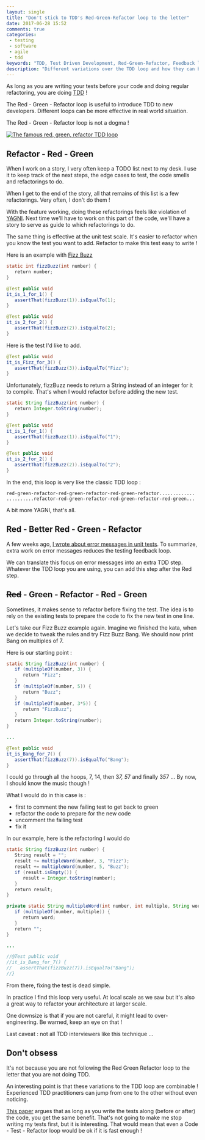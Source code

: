 ```yaml
---
layout: single
title: "Don't stick to TDD's Red-Green-Refactor loop to the letter"
date: 2017-06-28 15:52
comments: true
categories:
 - testing
 - software
 - agile
 - tdd
keywords: "TDD, Test Driven Development, Red-Green-Refactor, Feedback loop, Software, Unit testing, automated testing, refactoring"
description: "Different variations over the TDD loop and how they can be useful"
---
```

As long as you are writing your tests before your code and doing regular refactoring, you are doing [TDD](https://en.wikipedia.org/wiki/Test-driven_development) !

The Red - Green - Refactor loop is useful to introduce TDD to new developers. Different loops can be more effective in real world situation.

The Red - Green - Refactor loop is not a dogma !

[![The famous red, green, refactor TDD loop]({{site.url}}{{site.baseurl}}/imgs/2017-06-28-dont-stick-to-tdds-red-green-refactor-loop-to-the-letter/red-green-refactor.jpg)](http://www.natpryce.com/)

## Refactor - Red - Green

When I work on a story, I very often keep a TODO list next to my desk. I use it to keep track of the next steps, the edge cases to test, the code smells and refactorings to do.

When I get to the end of the story, all that remains of this list is a few refactorings. Very often, I don't do them !

With the feature working, doing these refactorings feels like violation of [YAGNI](https://en.wikipedia.org/wiki/You_aren%27t_gonna_need_it). Next time we'll have to work on this part of the code, we'll have a story to serve as guide to which refactorings to do.

The same thing is effective at the unit test scale. It's easier to refactor when you know the test you want to add. Refactor to make this test easy to write !

Here is an example with [Fizz Buzz](https://en.wikipedia.org/wiki/Fizz_buzz)

```java
static int fizzBuzz(int number) {
   return number;
}

@Test public void
it_is_1_for_1() {
   assertThat(fizzBuzz(1)).isEqualTo(1);
}

@Test public void
it_is_2_for_2() {
   assertThat(fizzBuzz(2)).isEqualTo(2);
}
```

Here is the test I'd like to add. 

```java
@Test public void
it_is_Fizz_for_3() {
   assertThat(fizzBuzz(3)).isEqualTo("Fizz");
}
```

Unfortunately, fizzBuzz needs to return a String instead of an integer for it to compile. That's when I would refactor before adding the new test.

```java
static String fizzBuzz(int number) {
   return Integer.toString(number);
}

@Test public void
it_is_1_for_1() {
   assertThat(fizzBuzz(1)).isEqualTo("1");
}

@Test public void
it_is_2_for_2() {
   assertThat(fizzBuzz(2)).isEqualTo("2");
}
```

In the end, this loop is very like the classic TDD loop :

```
red-green-refactor-red-green-refactor-red-green-refactor.............
..........refactor-red-green-refactor-red-green-refactor-red-green...
```

A bit more YAGNI, that's all.

## Red - Better Red - Green - Refactor

A few weeks ago, [I wrote about error messages in unit tests](/speed-up-the-tdd-feedback-loop-with-better-assertion-messages/). To summarize, extra work on error messages reduces the testing feedback loop.

We can translate this focus on error messages into an extra TDD step. Whatever the TDD loop you are using, you can add this step after the Red step.

## ~~Red~~ - Green - Refactor - Red - Green

Sometimes, it makes sense to refactor before fixing the test. The idea is to rely on the existing tests to prepare the code to fix the new test in one line.

Let's take our Fizz Buzz example again. Imagine we finished the kata, when we decide to tweak the rules and try Fizz Buzz Bang. We should now print Bang on multiples of 7.

Here is our starting point :

```java
static String fizzBuzz(int number) {
   if (multipleOf(number, 3)) {
      return "Fizz";
   }
   if (multipleOf(number, 5)) {
      return "Buzz";
   }
   if (multipleOf(number, 3*5)) {
      return "FizzBuzz";
   }   
   return Integer.toString(number);
}

...

@Test public void
it_is_Bang_for_7() {
   assertThat(fizzBuzz(7)).isEqualTo("Bang");
}
```

I could go through all the hoops, 7, 14, then 3*7, 5*7 and finally 3*5*7 ... By now, I should know the music though !

What I would do in this case is :

*   first to comment the new failing test to get back to green
*   refactor the code to prepare for the new code
*   uncomment the failing test
*   fix it

In our example, here is the refactoring I would do

```java
static String fizzBuzz(int number) {
   String result = "";
   result += multipleWord(number, 3, "Fizz");
   result += multipleWord(number, 5, "Buzz");
   if (result.isEmpty()) {
      result = Integer.toString(number);
   }
   return result;
}

private static String multipleWord(int number, int multiple, String word) {
   if (multipleOf(number, multiple)) {
      return word;
   }
   return "";
}

...

//@Test public void
//it_is_Bang_for_7() {
//   assertThat(fizzBuzz(7)).isEqualTo("Bang");
//}
```

From there, fixing the test is dead simple.

In practice I find this loop very useful. At local scale as we saw but it's also a great way to refactor your architecture at larger scale.

One downsize is that if you are not careful, it might lead to over-engineering. Be warned, keep an eye on that !

Last caveat : not all TDD interviewers like this technique ...

## Don't obsess

It's not because you are not following the Red Green Refactor loop to the letter that you are not doing TDD.

An interesting point is that these variations to the TDD loop are combinable ! Experienced TDD practitioners can jump from one to the other without even noticing.

[This paper](https://blog.acolyer.org/2017/06/13/a-dissection-of-the-test-driven-development-process-does-it-really-matter-to-test-first-or-test-last/) argues that as long as you write the tests along (before or after) the code, you get the same benefit. That's not going to make me stop writing my tests first, but it is interesting. That would mean that even a Code - Test - Refactor loop would be ok if it is fast enough !
